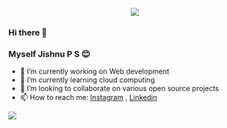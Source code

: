 <p align='center'><img src='https://visitor-badge.laobi.icu/badge?page_id=psjishnu'></p>

### Hi there 👋

### Myself Jishnu P S 😊


- 🔭 I’m currently working on Web development
- 🌱 I’m currently learning cloud computing
- 👯 I’m looking to collaborate on various open source projects 
- 📫 How to reach me: [Instagram](https://www.instagram.com/jishnupsreekumar/) , [Linkedin](https://www.linkedin.com/in/jishnupsreekumar/)

<img src="https://github-readme-stats.vercel.app/api?username=psjishnu&&show_icons=true&title_color=ffffff&icon_color=bb2acf&text_color=daf7dc&bg_color=191919">
